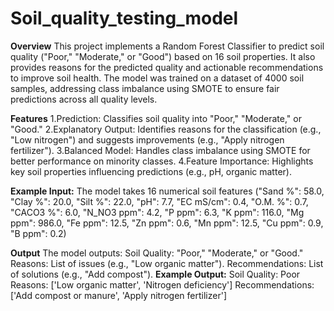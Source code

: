 # Soil_quality_testing_model
**Overview**
 This project implements a Random Forest Classifier to predict soil quality ("Poor," "Moderate," or "Good") based on 16 soil properties. It also provides reasons for the predicted quality and actionable recommendations to improve soil health. The model was trained on a dataset of 4000 soil samples, addressing class imbalance using SMOTE to ensure fair predictions across all quality levels.
 
**Features**
1.Prediction: Classifies soil quality into "Poor," "Moderate," or "Good."
2.Explanatory Output: Identifies reasons for the classification (e.g., "Low nitrogen") and suggests   improvements (e.g., "Apply nitrogen fertilizer").
3.Balanced Model: Handles class imbalance using SMOTE for better performance on minority classes.
4.Feature Importance: Highlights key soil properties influencing predictions (e.g., pH, organic matter).

**Example Input:**
  The model takes 16 numerical soil features
   ("Sand %": 58.0, "Clay %": 20.0, "Silt %": 22.0, "pH": 7.7, "EC mS/cm": 0.4,
    "O.M. %": 0.7, "CACO3 %": 6.0, "N_NO3 ppm": 4.2, "P ppm": 6.3, "K ppm": 116.0,
    "Mg ppm": 986.0, "Fe ppm": 12.5, "Zn ppm": 0.6, "Mn ppm": 12.5, "Cu ppm": 0.9,
    "B ppm": 0.2)
    
   **Output**
     The model outputs:
     Soil Quality: "Poor," "Moderate," or "Good."
     Reasons: List of issues (e.g., "Low organic matter").
     Recommendations: List of solutions (e.g., "Add compost").
    **Example Output:**
    Soil Quality: Poor
    Reasons: ['Low organic matter', 'Nitrogen deficiency']
    Recommendations: ['Add compost or manure', 'Apply nitrogen fertilizer']
